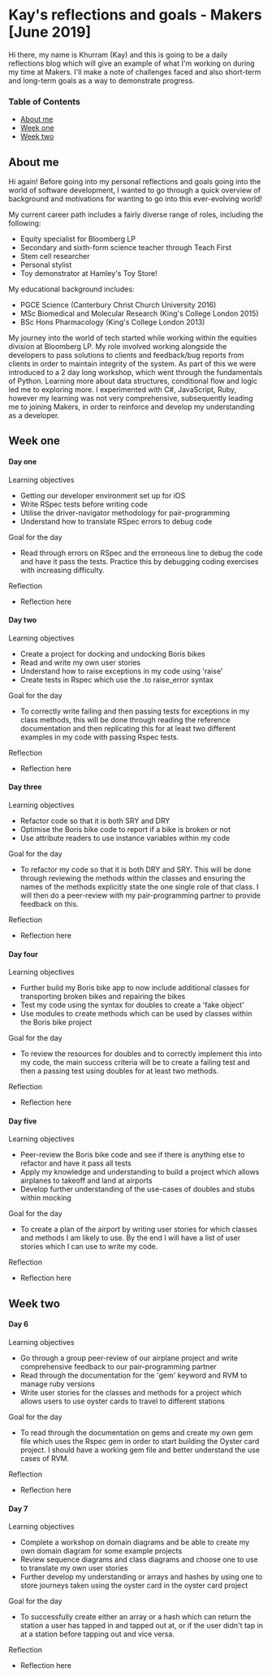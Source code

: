 Kay's reflections and goals - Makers [June 2019]
==================

Hi there, my name is Khurram (Kay) and this is going to be a daily reflections blog which will give an example of what I'm working on during my time at Makers. I'll make a note of challenges faced and also short-term and long-term goals as a way to demonstrate progress.

### Table of Contents

  * [About me](#about-me)
  * [Week one](#week-one)
  * [Week two](#week-two)


## About me

Hi again! Before going into my personal reflections and goals going into the world of software development, I wanted to go through a quick overview of background and motivations for wanting to go into this ever-evolving world!

My current career path includes a fairly diverse range of roles, including the following:
* Equity specialist for Bloomberg LP
* Secondary and sixth-form science teacher through Teach First
* Stem cell researcher
* Personal stylist
* Toy demonstrator at Hamley's Toy Store!

My educational background includes:
* PGCE Science (Canterbury Christ Church University 2016)
* MSc Biomedical and Molecular Research (King's College London 2015)
* BSc Hons Pharmacology (King's College London 2013)

My journey into the world of tech started while working within the equities division at Bloomberg LP. My role involved working alongside the developers to pass solutions to clients and feedback/bug reports from clients in order to maintain integrity of the system. As part of this we were introduced to a 2 day long workshop, which went through the fundamentals of Python. Learning more about data structures, conditional flow and logic led me to exploring more. I experimented with C#, JavaScript, Ruby, however my learning was not very comprehensive, subsequently leading me to joining Makers, in order to reinforce and develop my understanding as a developer.



## Week one

#### Day one

Learning objectives
* Getting our developer environment set up for iOS
* Write RSpec tests before writing code
* Utilise the driver-navigator methodology for pair-programming
* Understand how to translate RSpec errors to debug code

Goal for the day
* Read through errors on RSpec and the erroneous line to debug the code and have it pass the tests. Practice this by debugging coding exercises with increasing difficulty.

Reflection
* Reflection here




#### Day two

Learning objectives
* Create a project for docking and undocking Boris bikes
* Read and write my own user stories
* Understand how to raise exceptions in my code using 'raise'
* Create tests in Rspec which use the .to raise_error syntax

Goal for the day
* To correctly write failing and then passing tests for exceptions in my class methods, this will be done through reading the reference documentation and then replicating this for at least two different examples in my code with passing Rspec tests.

Reflection
* Reflection here




#### Day three

Learning objectives
* Refactor code so that it is both SRY and DRY
* Optimise the Boris bike code to report if a bike is broken or not
* Use attribute readers to use instance variables within my code

Goal for the day
* To refactor my code so that it is both DRY and SRY. This will be done through reviewing the methods within the classes and ensuring the names of the methods explicitly state the one single role of that class. I will then do a peer-review with my pair-programming partner to provide feedback on this.

Reflection
* Reflection here




#### Day four

Learning objectives
* Further build my Boris bike app to now include additional classes for transporting broken bikes and repairing the bikes
* Test my code using the syntax for doubles to create a 'fake object'
* Use modules to create methods which can be used by classes within the Boris bike project

Goal for the day
* To review the resources for doubles and to correctly implement this into my code, the main success criteria will be to create a failing test and then a passing test using doubles for at least two methods.

Reflection
* Reflection here




#### Day five

Learning objectives
* Peer-review the Boris bike code and see if there is anything else to refactor and have it pass all tests
* Apply my knowledge and understanding to build a project which allows airplanes to takeoff and land at airports
* Develop further understanding of the use-cases of doubles and stubs within mocking

Goal for the day
* To create a plan of the airport by writing user stories for which classes and methods I am likely to use. By the end I will have a list of user stories which I can use to write my code.

Reflection
* Reflection here



## Week two

#### Day 6

Learning objectives
* Go through a group peer-review of our airplane project and write comprehensive feedback to our pair-programming partner
* Read through the documentation for the 'gem' keyword and RVM to manage ruby versions
* Write user stories for the classes and methods for a project which allows users to use oyster cards to travel to different stations

Goal for the day
* To read through the documentation on gems and create my own gem file which uses the Rspec gem in order to start building the Oyster card project. I should have a working gem file and better understand the use cases of RVM.

Reflection
* Reflection here




#### Day 7

Learning objectives
* Complete a workshop on domain diagrams and be able to create my own domain diagram for some example projects
* Review sequence diagrams and class diagrams and choose one to use to translate my own user stories
* Further develop my understanding or arrays and hashes by using one to store journeys taken using the oyster card in the oyster card project

Goal for the day
* To successfully create either an array or a hash which can return the station a user has tapped in and tapped out at, or if the user didn't tap in at a station before tapping out and vice versa.

Reflection
* Reflection here
